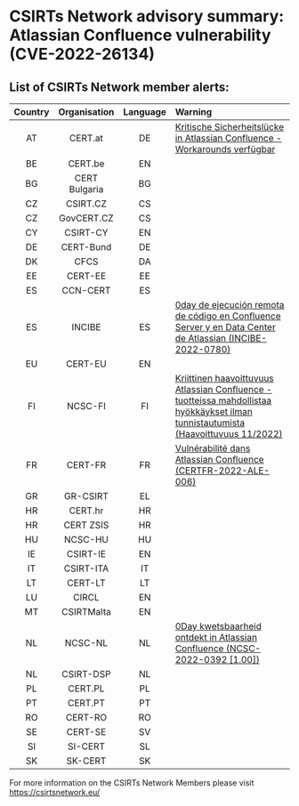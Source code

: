 # CSIRTs Network advisory summary: Atlassian Confluence vulnerability (CVE-2022-26134)

## List of CSIRTs Network member alerts:

| Country | Organisation | Language | Warning |
| :-----: | :----------: | :------: | :------ | 
| AT | CERT.at | DE | [Kritische Sicherheitslücke in Atlassian Confluence - Workarounds verfügbar](https://cert.at/de/warnungen/2022/6/kritische-sicherheitslucke-in-atlassian-confluence-workarounds-verfugbar)|
| BE | CERT.be | EN | |
| BG | CERT Bulgaria | BG | |
| CZ | CSIRT.CZ | CS | |
| CZ | GovCERT.CZ | CS | |
| CY | CSIRT-CY | EN | |
| DE | CERT-Bund | DE | |
| DK | CFCS | DA | |
| EE | CERT-EE | EE | |
| ES | CCN-CERT | ES | |
| ES | INCIBE | ES | [0day de ejecución remota de código en Confluence Server y en Data Center de Atlassian (INCIBE-2022-0780)](https://www.incibe-cert.es/alerta-temprana/avisos-seguridad/0day-ejecucion-remota-codigo-confluence-server-y-data-center)|
| EU | CERT-EU | EN | |
| FI | NCSC-FI | FI | [Kriittinen haavoittuvuus Atlassian Confluence -tuotteissa mahdollistaa hyökkäykset ilman tunnistautumista (Haavoittuvuus 11/2022)](https://www.kyberturvallisuuskeskus.fi/fi/haavoittuvuus_11/2022)
| FR | CERT-FR | FR | [Vulnérabilité dans Atlassian Confluence (CERTFR-2022-ALE-006)](https://www.cert.ssi.gouv.fr/alerte/CERTFR-2022-ALE-006/) |
| GR | GR-CSIRT | EL | |
| HR | CERT.hr | HR | |
| HR | CERT ZSIS | HR | |
| HU | NCSC-HU | HU | |
| IE | CSIRT-IE | EN | |
| IT | CSIRT-ITA | IT | |
| LT | CERT-LT | LT | |
| LU | CIRCL | EN | |
| MT | CSIRTMalta | EN | |
| NL | NCSC-NL | NL | [0Day kwetsbaarheid ontdekt in Atlassian Confluence (NCSC-2022-0392 [1.00])](https://www.ncsc.nl/actueel/advisory?id=NCSC-2022-0392)|
| NL | CSIRT-DSP | NL | |
| PL | CERT.PL | PL | |
| PT | CERT.PT | PT | |
| RO | CERT-RO | RO | |
| SE | CERT-SE | SV | |
| SI | SI-CERT | SL | |
| SK | SK-CERT | SK | |

 

For more information on the CSIRTs Network Members please visit https://csirtsnetwork.eu/ 
